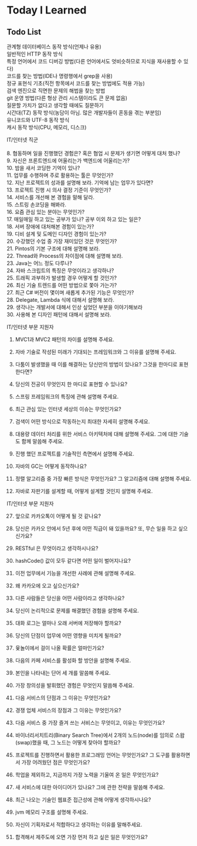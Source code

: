 # Today I Learned

## Todo List

관계형 데이터베이스 동작 방식(언제나 유용)<br>
일반적인 HTTP 동작 방식<br>
특정 언어에서 코드 디버깅 방법(다른 언어에서도 엇비슷하므로 지식을 재사용할 수 있다)<br>
코드를 찾는 방법(IDE나 명령행에서 grep을 사용)<br>
정규 표현식 기초(직전 항목에서 코드를 찾는 방법에도 적용 가능)<br>
검색 엔진으로 직면한 문제의 해법을 찾는 방법<br>
git 운영 방법(다른 형상 관리 시스템이라도 큰 문제 없음)<br>
질문할 가치가 없다고 생각할 때에도 질문하기<br>
시간대(TZ) 동작 방식(농담이 아님. 많은 개발자들이 혼동을 겪는 부분임)<br>
유니코드와 UTF-8 동작 방식<br>
캐시 동작 방식(CPU, 메모리, 디스크)<br>

IT/인터넷 직군<br>
<br>
8. 협동하며 일을 진행했던 경험은? 혹은 협업 시 문제가 생기면 어떻게 대처 했나?<br>
9. 자신은 프론트엔드에 어울리는가 백엔드에 어울리는가?<br>
10. 밤을 새서 코딩한 기억이 있나?<br>
11. 업무를 수행하며 주로 활용하는 툴은 무엇인가?<br>
12. 지난 프로젝트의 성과를 설명해 보라. 기억에 남는 업무가 있다면?<br>
13. 프로젝트 진행 시 의사 결정 기준이 무엇인가?<br>
14. 서비스를 개선해 본 경험을 말해 달라.<br>
15. 스트링 손코딩을 해봐라.<br>
16. 요즘 관심 있는 분야는 무엇인가?<br>
17. 매일매일 하고 있는 공부가 있나? 공부 이외 하고 있는 일은?<br>
18. 서버 장애에 대처해본 경험이 있는가?<br>
19. 디비 설계 및 도메인 디자인 경험이 있는가?<br>
20. 수강했던 수업 중 가장 재미있던 것은 무엇인가?<br>
21. Pintos의 기본 구조에 대해 설명해 보라.<br>
22. Thread와 Process의 차이점에 대해 설명해 보라.<br>
23. Java는 어느 정도 다루나?<br>
24. 자바 스크립트의 특징은 무엇이라고 생각하나?<br>
25. 트래픽 과부하가 발생할 경우 어떻게 할 것인가?<br>
26. 최신 기술 트렌드를 어떤 방법으로 쫓아 가는가?<br>
27. 최근 C# 버전이 몇이며 새롭게 추가된 기능은 무엇인가?<br>
28. Delegate, Lambda 식에 대해서 설명해 보라.<br>
29. 생각나는 개발서에 대해서 인상 싶었던 부분을 이야기해보라<br>
30. 사용해 본 디자인 패턴에 대해서 설명해 보라.<br>

IT/인터넷 부문 지원자
1. MVC1과 MVC2 패턴의 차이를 설명해 주세요.

2. 자바 기술로 작성된 미래가 기대되는 프레임워크와 그 이유를 설명해 주세요.

3. 다툼이 발생했을 때 이를 해결하는 당신만의 방법이 있나요? 그것을 한마디로 표현한다면?

4. 당신의 전공이 무엇인지 한 마디로 표현할 수 있나요?

5. 스프링 프레임워크의 특징에 관해 설명해 주세요.

6. 최근 관심 있는 인터넷 세상의 이슈는 무엇인가요?

7. 검색이 어떤 방식으로 작동하는지 최대한 자세히 설명해 주세요.

8. 대용량 데이터 처리를 위한 서비스 아키텍처에 대해 설명해 주세요. 그에 대한 기술도 함께 말씀해 주세요.

9. 진행 했던 프로젝트를 기술적인 측면에서 설명해 주세요.

10. 자바의 GC는 어떻게 동작하나요?

11. 정렬 알고리즘 중 가장 빠른 방식은 무엇인가요? 그 알고리즘에 대해 설명해 주세요.

12. 자바로 자판기를 설계할 때, 어떻게 설계할 것인지 설명해 주세요.

IT/인터넷 부문 지원자

27. 앞으로 카카오톡이 어떻게 될 것 같나요?

28. 당신은 카카오 안에서 5년 후에 어떤 직급이 돼 있을까요? 또, 무슨 일을 하고 싶으신가요?

29. RESTful 은 무엇이라고 생각하시나요?

30. hashCode() 값이 모두 같다면 어떤 일이 벌어지나요?

31. 이전 업무에서 기능을 개선한 사례에 관해 설명해 주세요.

32. 왜 카카오에 오고 싶으신가요?

33. 다른 사람들은 당신을 어떤 사람이라고 생각하나요?

34. 당신이 논리적으로 문제를 해결했던 경험을 설명해 주세요.

35. 대화 로그는 얼마나 오래 서버에 저장해야 할까요?

51. 당신의 단점이 업무에 어떤 영향을 미치게 될까요?

52. 윷놀이에서 걸이 나올 확률은 얼마인가요?

53. 다음의 카페 서비스를 활성화 할 방안을 설명해 주세요.

54. 본인을 나타내는 단어 세 개를 말씀해 주세요.

55. 가장 창의성을 발휘했던 경험은 무엇인지 말씀해 주세요.

56. 다음 서비스의 단점과 그 이유는 무엇인가요?

57. 경쟁 업체 서비스의 장점과 그 이유는 무엇인가요?

58. 다음 서비스 중 가장 즐겨 쓰는 서비스는 무엇이고, 이유는 무엇인가요?

59. 바이너리서치트리(Binary Search Tree)에서 2개의 노드(node)를 임의로 스왑(swap)했을 때, 그 노드는 어떻게 찾아야 할까요?

60. 프로젝트를 진행하면서 활용한 프로그래밍 언어는 무엇인가요? 그 도구를 활용하면서 가장 어려웠던 점은 무엇인가요?

61. 학업을 제외하고, 지금까지 가장 노력을 기울여 온 일은 무엇인가요?

62. 새 서비스에 대한 아이디어가 있나요? 그에 관한 전략을 말씀해 주세요.

63. 최근 나오는 기술인 웹표준 접근성에 관해 어떻게 생각하시나요?

64. jvm 메모리 구조를 설명해 주세요.

65. 자신이 기획자로서 적합하다고 생각하는 이유를 말해주세요.

66. 합격해서 제주도에 오면 가장 먼저 하고 싶은 일은 무엇인가요?

